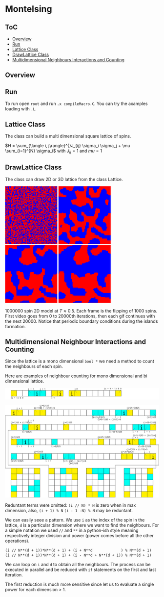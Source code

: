 # MonteIsing

## ToC
- [Overview](#overview)
- [Run](#run)
- [Lattice Class](#lattice-class)
- [DrawLattice Class](#drawlattice-class)
- [Multidimensional Neighbours Interactions and Counting](#multidimensional-neighbour-interactions-and-counting)

## Overview

## Run

To run open `root` and run `.x compileMacro.C`. You can try
the axamples loading with `.L`.

## Lattice Class

The class can build a multi dimensional square lattice of spins.

$H = \sum_{\langle i, j\rangle}^{}J_{ij} \sigma_i \sigma_j + \mu \sum_{i=1}^{N} \sigma_i$
with $J_{ij} = 1$ and $mu = 1$

## DrawLattice Class

The class can draw 2D or 3D lattice from the class Lattice.

![Cooling 2D 1][cooling2D-1] ![Cooling 2D 2][cooling2D-2]
![Cooling 2D 3][cooling2D-3] ![Cooling 2D 4][cooling2D-4]

1000000 spin 2D model at $T \approx 0.5$. Each frame is the flipping
of 1000 spins. First video goes from 0 to 20000th iterations, then
each gif continues with the next 20000. Notice that periodic
boundary conditions during the islands formation.

## Multidimensional Neighbour Interactions and Counting

Since the lattice is a mono dimensional `bool *` we need a method to
count the neighbours of each spin.

Here are examples of neighbour counting for mono dimensional and
bi dimensional lattice.

![1D Model][1Dmodel]

![2D model][2Dmodel]

Reduntant terms were omitted: `(i // N) * N` is zero when in max
dimension, also, `(i + 1) % N` `(i - 1 -N) % N` may be reduntant.

We can easily seee a pattern. We use `i` as the index of the
spin in the lattice, `d` is a particular dimension where we
want to find the neighbours.
For a simple notation we used `//` and `**` in a python-ish style
meaning respectively integer division and power (power comes before
all the other operations).

```
(i // N**(d + 1))*N**(d + 1) + (i + N**d             ) % N**(d + 1)
(i // N**(d + 1))*N**(d + 1) + (i - N**d + N**(d + 1)) % N**(d + 1)
```
We can loop on `i` and `d` to obtain all the neighbours. The process
can be executed in parallel and be reduced with `if` statements on
the first and last iteration.

The first reduction is much more sensitive since let us to evaluate
a single power for each dimension > 1.


[1Dmodel]: img/1D.png "1D Model"
[2Dmodel]: img/2D.png "2D Model"
[cooling2D-1]: img/1-25.gif "Cooling of 2D Lattice"
[cooling2D-2]: img/2-25.gif "Cooling of 2D Lattice"
[cooling2D-3]: img/3-25.gif "Cooling of 2D Lattice"
[cooling2D-4]: img/4-25.gif "Cooling of 2D Lattice"